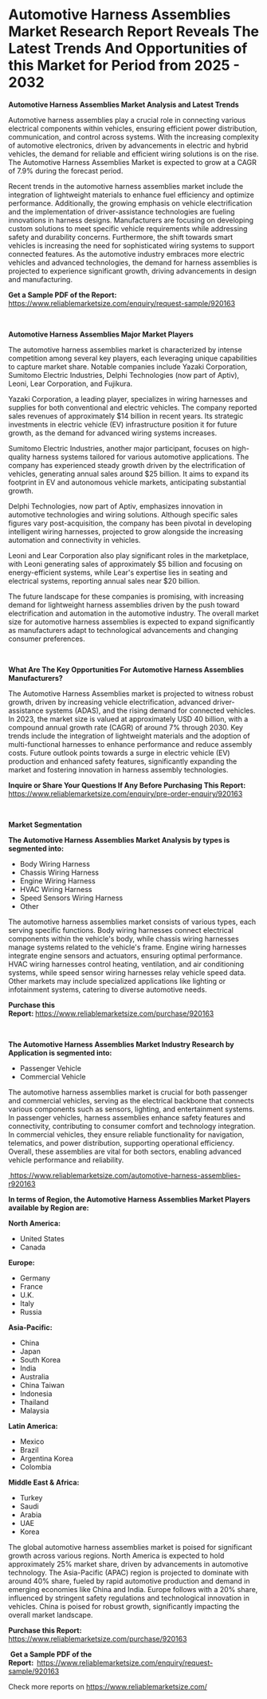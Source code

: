 <p><h1>Automotive Harness Assemblies Market Research Report Reveals The Latest Trends And Opportunities of this Market for Period from 2025 - 2032</h1></p><p><strong>Automotive Harness Assemblies Market Analysis and Latest Trends</strong></p>
<p><p>Automotive harness assemblies play a crucial role in connecting various electrical components within vehicles, ensuring efficient power distribution, communication, and control across systems. With the increasing complexity of automotive electronics, driven by advancements in electric and hybrid vehicles, the demand for reliable and efficient wiring solutions is on the rise. The Automotive Harness Assemblies Market is expected to grow at a CAGR of 7.9% during the forecast period.</p><p>Recent trends in the automotive harness assemblies market include the integration of lightweight materials to enhance fuel efficiency and optimize performance. Additionally, the growing emphasis on vehicle electrification and the implementation of driver-assistance technologies are fueling innovations in harness designs. Manufacturers are focusing on developing custom solutions to meet specific vehicle requirements while addressing safety and durability concerns. Furthermore, the shift towards smart vehicles is increasing the need for sophisticated wiring systems to support connected features. As the automotive industry embraces more electric vehicles and advanced technologies, the demand for harness assemblies is projected to experience significant growth, driving advancements in design and manufacturing.</p></p>
<p><strong>Get a Sample PDF of the Report:&nbsp;</strong> <a href="https://www.reliablemarketsize.com/enquiry/request-sample/920163?utm_campaign=2314&utm_medium=2&utm_source=Github&utm_content=ia&utm_term=07032025&utm_id=automotive-harness-assemblies">https://www.reliablemarketsize.com/enquiry/request-sample/920163</a></p>
<p>&nbsp;</p>
<p><strong>Automotive Harness Assemblies Major Market Players</strong></p>
<p><p>The automotive harness assemblies market is characterized by intense competition among several key players, each leveraging unique capabilities to capture market share. Notable companies include Yazaki Corporation, Sumitomo Electric Industries, Delphi Technologies (now part of Aptiv), Leoni, Lear Corporation, and Fujikura.</p><p>Yazaki Corporation, a leading player, specializes in wiring harnesses and supplies for both conventional and electric vehicles. The company reported sales revenues of approximately $14 billion in recent years. Its strategic investments in electric vehicle (EV) infrastructure position it for future growth, as the demand for advanced wiring systems increases.</p><p>Sumitomo Electric Industries, another major participant, focuses on high-quality harness systems tailored for various automotive applications. The company has experienced steady growth driven by the electrification of vehicles, generating annual sales around $25 billion. It aims to expand its footprint in EV and autonomous vehicle markets, anticipating substantial growth.</p><p>Delphi Technologies, now part of Aptiv, emphasizes innovation in automotive technologies and wiring solutions. Although specific sales figures vary post-acquisition, the company has been pivotal in developing intelligent wiring harnesses, projected to grow alongside the increasing automation and connectivity in vehicles.</p><p>Leoni and Lear Corporation also play significant roles in the marketplace, with Leoni generating sales of approximately $5 billion and focusing on energy-efficient systems, while Lear's expertise lies in seating and electrical systems, reporting annual sales near $20 billion.</p><p>The future landscape for these companies is promising, with increasing demand for lightweight harness assemblies driven by the push toward electrification and automation in the automotive industry. The overall market size for automotive harness assemblies is expected to expand significantly as manufacturers adapt to technological advancements and changing consumer preferences.</p></p>
<p>&nbsp;</p>
<p><strong>What Are The Key Opportunities For Automotive Harness Assemblies Manufacturers?</strong></p>
<p><p>The Automotive Harness Assemblies market is projected to witness robust growth, driven by increasing vehicle electrification, advanced driver-assistance systems (ADAS), and the rising demand for connected vehicles. In 2023, the market size is valued at approximately USD 40 billion, with a compound annual growth rate (CAGR) of around 7% through 2030. Key trends include the integration of lightweight materials and the adoption of multi-functional harnesses to enhance performance and reduce assembly costs. Future outlook points towards a surge in electric vehicle (EV) production and enhanced safety features, significantly expanding the market and fostering innovation in harness assembly technologies.</p></p>
<p><strong>Inquire or Share Your Questions If Any Before Purchasing This Report:</strong> <a href="https://www.reliablemarketsize.com/enquiry/pre-order-enquiry/920163?utm_campaign=2314&utm_medium=2&utm_source=Github&utm_content=ia&utm_term=07032025&utm_id=automotive-harness-assemblies">https://www.reliablemarketsize.com/enquiry/pre-order-enquiry/920163</a></p>
<p>&nbsp;</p>
<p><strong>Market Segmentation</strong></p>
<p><strong>The Automotive Harness Assemblies Market Analysis by types is segmented into:</strong></p>
<p><ul><li>Body Wiring Harness</li><li>Chassis Wiring Harness</li><li>Engine Wiring Harness</li><li>HVAC Wiring Harness</li><li>Speed Sensors Wiring Harness</li><li>Other</li></ul></p>
<p><p>The automotive harness assemblies market consists of various types, each serving specific functions. Body wiring harnesses connect electrical components within the vehicle's body, while chassis wiring harnesses manage systems related to the vehicle's frame. Engine wiring harnesses integrate engine sensors and actuators, ensuring optimal performance. HVAC wiring harnesses control heating, ventilation, and air conditioning systems, while speed sensor wiring harnesses relay vehicle speed data. Other markets may include specialized applications like lighting or infotainment systems, catering to diverse automotive needs.</p></p>
<p><strong>Purchase this Report:&nbsp;</strong><a href="https://www.reliablemarketsize.com/purchase/920163?utm_campaign=2314&utm_medium=2&utm_source=Github&utm_content=ia&utm_term=07032025&utm_id=automotive-harness-assemblies">https://www.reliablemarketsize.com/purchase/920163</a></p>
<p>&nbsp;</p>
<p><strong>The Automotive Harness Assemblies Market Industry Research by Application is segmented into:</strong></p>
<p><ul><li>Passenger Vehicle</li><li>Commercial Vehicle</li></ul></p>
<p><p>The automotive harness assemblies market is crucial for both passenger and commercial vehicles, serving as the electrical backbone that connects various components such as sensors, lighting, and entertainment systems. In passenger vehicles, harness assemblies enhance safety features and connectivity, contributing to consumer comfort and technology integration. In commercial vehicles, they ensure reliable functionality for navigation, telematics, and power distribution, supporting operational efficiency. Overall, these assemblies are vital for both sectors, enabling advanced vehicle performance and reliability.</p></p>
<p><a href="https://www.reliablemarketsize.com/automotive-harness-assemblies-r920163?utm_campaign=2314&utm_medium=2&utm_source=Github&utm_content=ia&utm_term=07032025&utm_id=automotive-harness-assemblies">&nbsp;https://www.reliablemarketsize.com/automotive-harness-assemblies-r920163</a></p>
<p><strong>In terms of Region, the Automotive Harness Assemblies Market Players available by Region are:</strong></p>
<p>
    <p> <strong> North America: </strong>
        <ul>
            <li>United States</li>
            <li>Canada</li>
        </ul>
        </p> 
    <p> <strong> Europe: </strong>
        <ul>
            <li>Germany</li>
            <li>France</li>
            <li>U.K.</li>
            <li>Italy</li>
            <li>Russia</li>
        </ul>
        </p> 
    <p> <strong> Asia-Pacific: </strong>
        <ul>
            <li>China</li>
            <li>Japan</li>
            <li>South Korea</li>
            <li>India</li>
            <li>Australia</li>
            <li>China Taiwan</li>
            <li>Indonesia</li>
            <li>Thailand</li>
            <li>Malaysia</li>
        </ul>
        </p> 
    <p> <strong> Latin America: </strong>
        <ul>
            <li>Mexico</li>
            <li>Brazil</li>
            <li>Argentina Korea</li>
            <li>Colombia</li>
        </ul>
        </p> 
    <p> <strong> Middle East & Africa: </strong>
        <ul>
            <li>Turkey</li>
            <li>Saudi</li>
            <li>Arabia</li>
            <li>UAE</li>
            <li>Korea</li>
        </ul>
    </p>
    </p>
<p><p>The global automotive harness assemblies market is poised for significant growth across various regions. North America is expected to hold approximately 25% market share, driven by advancements in automotive technology. The Asia-Pacific (APAC) region is projected to dominate with around 40% share, fueled by rapid automotive production and demand in emerging economies like China and India. Europe follows with a 20% share, influenced by stringent safety regulations and technological innovation in vehicles. China is poised for robust growth, significantly impacting the overall market landscape.</p></p>
<p><strong>Purchase this Report: </strong><a href="https://www.reliablemarketsize.com/purchase/920163?utm_campaign=2314&utm_medium=2&utm_source=Github&utm_content=ia&utm_term=07032025&utm_id=automotive-harness-assemblies">https://www.reliablemarketsize.com/purchase/920163</a></p>
<p>&nbsp;<strong>Get a Sample PDF of the Report:&nbsp;&nbsp;</strong><a href="https://www.reliablemarketsize.com/enquiry/request-sample/920163?utm_campaign=2314&utm_medium=2&utm_source=Github&utm_content=ia&utm_term=07032025&utm_id=automotive-harness-assemblies">https://www.reliablemarketsize.com/enquiry/request-sample/920163</a></p>
<p><strong></strong></p>
<p>Check more reports on <a href="https://www.reliablemarketsize.com/?utm_campaign=2314&utm_medium=2&utm_source=Github&utm_content=ia&utm_term=07032025&utm_id=automotive-harness-assemblies">https://www.reliablemarketsize.com/</a></p>